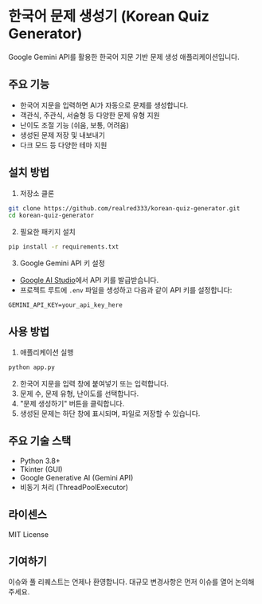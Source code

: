 # 한국어 문제 생성기 (Korean Quiz Generator)

Google Gemini API를 활용한 한국어 지문 기반 문제 생성 애플리케이션입니다.

## 주요 기능

- 한국어 지문을 입력하면 AI가 자동으로 문제를 생성합니다.
- 객관식, 주관식, 서술형 등 다양한 문제 유형 지원
- 난이도 조절 기능 (쉬움, 보통, 어려움)
- 생성된 문제 저장 및 내보내기
- 다크 모드 등 다양한 테마 지원

## 설치 방법

1. 저장소 클론
```bash
git clone https://github.com/realred333/korean-quiz-generator.git
cd korean-quiz-generator
```

2. 필요한 패키지 설치
```bash
pip install -r requirements.txt
```

3. Google Gemini API 키 설정
- [Google AI Studio](https://aistudio.google.com/)에서 API 키를 발급받습니다.
- 프로젝트 루트에 `.env` 파일을 생성하고 다음과 같이 API 키를 설정합니다:
```
GEMINI_API_KEY=your_api_key_here
```

## 사용 방법

1. 애플리케이션 실행
```bash
python app.py
```

2. 한국어 지문을 입력 창에 붙여넣기 또는 입력합니다.
3. 문제 수, 문제 유형, 난이도를 선택합니다.
4. "문제 생성하기" 버튼을 클릭합니다.
5. 생성된 문제는 하단 창에 표시되며, 파일로 저장할 수 있습니다.

## 주요 기술 스택

- Python 3.8+
- Tkinter (GUI)
- Google Generative AI (Gemini API)
- 비동기 처리 (ThreadPoolExecutor)

## 라이센스

MIT License

## 기여하기

이슈와 풀 리퀘스트는 언제나 환영합니다. 대규모 변경사항은 먼저 이슈를 열어 논의해주세요.